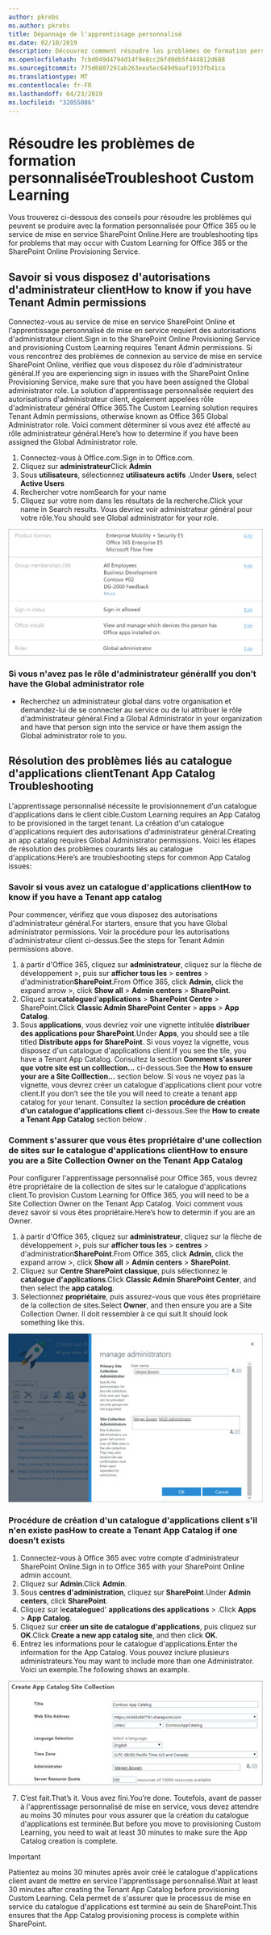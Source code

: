```yaml
---
author: pkrebs
ms.author: pkrebs
title: Dépannage de l'apprentissage personnalisé
ms.date: 02/10/2019
description: Découvrez comment résoudre les problèmes de formation personnalisée
ms.openlocfilehash: 7cbd049d4794d14f9e8cc26fd0db5f444812d688
ms.sourcegitcommit: 775d6807291ab263eea5ec649d9aaf1933fb41ca
ms.translationtype: MT
ms.contentlocale: fr-FR
ms.lasthandoff: 04/23/2019
ms.locfileid: "32055086"
---
```

# <a name="troubleshoot-custom-learning"></a><span data-ttu-id="fb7db-103">Résoudre les problèmes de formation personnalisée</span><span class="sxs-lookup"><span data-stu-id="fb7db-103">Troubleshoot Custom Learning</span></span>

<span data-ttu-id="fb7db-104">Vous trouverez ci-dessous des conseils pour résoudre les problèmes qui peuvent se produire avec la formation personnalisée pour Office 365 ou le service de mise en service SharePoint Online.</span><span class="sxs-lookup"><span data-stu-id="fb7db-104">Here are troubleshooting tips for problems that may occur with Custom Learning for Office 365 or the SharePoint Online Provisioning Service.</span></span>

## <a name="how-to-know-if-you-have-tenant-admin-permissions"></a><span data-ttu-id="fb7db-105">Savoir si vous disposez d'autorisations d'administrateur client</span><span class="sxs-lookup"><span data-stu-id="fb7db-105">How to know if you have Tenant Admin permissions</span></span>

<span data-ttu-id="fb7db-106">Connectez-vous au service de mise en service SharePoint Online et l'apprentissage personnalisé de mise en service requiert des autorisations d'administrateur client.</span><span class="sxs-lookup"><span data-stu-id="fb7db-106">Sign in to the SharePoint Online Provisioning Service and provisioning Custom Learning requires Tenant Admin permissions.</span></span> <span data-ttu-id="fb7db-107">Si vous rencontrez des problèmes de connexion au service de mise en service SharePoint Online, vérifiez que vous disposez du rôle d'administrateur général.</span><span class="sxs-lookup"><span data-stu-id="fb7db-107">If you are experiencing sign in issues with the SharePoint Online Provisioning Service, make sure that you have been assigned the Global administrator role.</span></span> <span data-ttu-id="fb7db-108">La solution d'apprentissage personnalisée requiert des autorisations d'administrateur client, également appelées rôle d'administrateur général Office 365.</span><span class="sxs-lookup"><span data-stu-id="fb7db-108">The Custom Learning solution requires Tenant Admin permissions, otherwise known as Office 365 Global Administrator role.</span></span> <span data-ttu-id="fb7db-109">Voici comment déterminer si vous avez été affecté au rôle administrateur général.</span><span class="sxs-lookup"><span data-stu-id="fb7db-109">Here’s how to determine if you have been assigned the Global Administrator role.</span></span>

1.  <span data-ttu-id="fb7db-110">Connectez-vous à Office.com.</span><span class="sxs-lookup"><span data-stu-id="fb7db-110">Sign in to Office.com.</span></span>
2.  <span data-ttu-id="fb7db-111">Cliquez sur **administrateur**</span><span class="sxs-lookup"><span data-stu-id="fb7db-111">Click **Admin**</span></span>
3.  <span data-ttu-id="fb7db-112">Sous **utilisateurs**, sélectionnez **utilisateurs actifs** .</span><span class="sxs-lookup"><span data-stu-id="fb7db-112">Under **Users**, select **Active Users**</span></span>
4.  <span data-ttu-id="fb7db-113">Rechercher votre nom</span><span class="sxs-lookup"><span data-stu-id="fb7db-113">Search for your name</span></span>
5.  <span data-ttu-id="fb7db-114">Cliquez sur votre nom dans les résultats de la recherche.</span><span class="sxs-lookup"><span data-stu-id="fb7db-114">Click your name in Search results.</span></span> <span data-ttu-id="fb7db-115">Vous devriez voir administrateur général pour votre rôle.</span><span class="sxs-lookup"><span data-stu-id="fb7db-115">You should see Global administrator for your role.</span></span>

![CG-globaladminrole. png](media/cg-globaladminrole.png)

### <a name="if-you-dont-have-the-global-administrator-role"></a><span data-ttu-id="fb7db-117">Si vous n'avez pas le rôle d'administrateur général</span><span class="sxs-lookup"><span data-stu-id="fb7db-117">If you don’t have the Global administrator role</span></span>
- <span data-ttu-id="fb7db-118">Recherchez un administrateur global dans votre organisation et demandez-lui de se connecter au service ou de lui attribuer le rôle d'administrateur général.</span><span class="sxs-lookup"><span data-stu-id="fb7db-118">Find a Global Administrator in your organization and have that person sign into the service or have them assign the Global administrator role to you.</span></span>

## <a name="tenant-app-catalog-troubleshooting"></a><span data-ttu-id="fb7db-119">Résolution des problèmes liés au catalogue d'applications client</span><span class="sxs-lookup"><span data-stu-id="fb7db-119">Tenant App Catalog Troubleshooting</span></span>
<span data-ttu-id="fb7db-120">L'apprentissage personnalisé nécessite le provisionnement d'un catalogue d'applications dans le client cible.</span><span class="sxs-lookup"><span data-stu-id="fb7db-120">Custom Learning requires an App Catalog to be provisioned in the target tenant.</span></span> <span data-ttu-id="fb7db-121">La création d'un catalogue d'applications requiert des autorisations d'administrateur général.</span><span class="sxs-lookup"><span data-stu-id="fb7db-121">Creating an app catalog requires Global Administrator permissions.</span></span> <span data-ttu-id="fb7db-122">Voici les étapes de résolution des problèmes courants liés au catalogue d'applications:</span><span class="sxs-lookup"><span data-stu-id="fb7db-122">Here’s are troubleshooting steps for common App Catalog issues:</span></span>

### <a name="how-to-know-if-you-have-a-tenant-app-catalog"></a><span data-ttu-id="fb7db-123">Savoir si vous avez un catalogue d'applications client</span><span class="sxs-lookup"><span data-stu-id="fb7db-123">How to know if you have a Tenant app catalog</span></span> 
<span data-ttu-id="fb7db-124">Pour commencer, vérifiez que vous disposez des autorisations d'administrateur général.</span><span class="sxs-lookup"><span data-stu-id="fb7db-124">For starters, ensure that you have Global administrator permissions.</span></span> <span data-ttu-id="fb7db-125">Voir la procédure pour les autorisations d'administrateur client ci-dessus.</span><span class="sxs-lookup"><span data-stu-id="fb7db-125">See the steps for Tenant Admin permissions above.</span></span>

1. <span data-ttu-id="fb7db-126">à partir d'Office 365, cliquez sur **administrateur**, cliquez sur la flèche de développement >, puis sur **afficher tous les** > **centres** > d'administration**SharePoint**.</span><span class="sxs-lookup"><span data-stu-id="fb7db-126">From Office 365, click **Admin**, click the expand arrow >, click **Show all** > **Admin centers** > **SharePoint**.</span></span>
2. <span data-ttu-id="fb7db-127">Cliquez sur**catalogue**d'**applications** >  **SharePoint Centre** > SharePoint.</span><span class="sxs-lookup"><span data-stu-id="fb7db-127">Click **Classic Admin SharePoint Center** > **apps** > **App Catalog**.</span></span>
3. <span data-ttu-id="fb7db-128">Sous **applications**, vous devriez voir une vignette intitulée **distribuer des applications pour SharePoint**.</span><span class="sxs-lookup"><span data-stu-id="fb7db-128">Under **Apps**, you should see a tile titled **Distribute apps for SharePoint**.</span></span> <span data-ttu-id="fb7db-129">Si vous voyez la vignette, vous disposez d'un catalogue d'applications client.</span><span class="sxs-lookup"><span data-stu-id="fb7db-129">If you see the tile, you have a Tenant App Catalog.</span></span> <span data-ttu-id="fb7db-130">Consultez la section **Comment s'assurer que votre site est un colllection...** ci-dessous.</span><span class="sxs-lookup"><span data-stu-id="fb7db-130">See the **How to ensure your are a Site Colllection...** section below.</span></span> <span data-ttu-id="fb7db-131">Si vous ne voyez pas la vignette, vous devrez créer un catalogue d'applications client pour votre client.</span><span class="sxs-lookup"><span data-stu-id="fb7db-131">If you don’t see the tile you will need to create a tenant app catalog for your tenant.</span></span> <span data-ttu-id="fb7db-132">Consultez la section **procédure de création d'un catalogue d'applications client** ci-dessous.</span><span class="sxs-lookup"><span data-stu-id="fb7db-132">See the **How to create a Tenant App Catalog** section below .</span></span>

### <a name="how-to-ensure-you-are-a-site-collection-owner-on-the-tenant-app-catalog"></a><span data-ttu-id="fb7db-133">Comment s'assurer que vous êtes propriétaire d'une collection de sites sur le catalogue d'applications client</span><span class="sxs-lookup"><span data-stu-id="fb7db-133">How to ensure you are a Site Collection Owner on the Tenant App Catalog</span></span> 
<span data-ttu-id="fb7db-134">Pour configurer l'apprentissage personnalisé pour Office 365, vous devrez être propriétaire de la collection de sites sur le catalogue d'applications client.</span><span class="sxs-lookup"><span data-stu-id="fb7db-134">To provision Custom Learning for Office 365, you will need to be a Site Collection Owner on the Tenant App Catalog.</span></span> <span data-ttu-id="fb7db-135">Voici comment vous devez savoir si vous êtes propriétaire.</span><span class="sxs-lookup"><span data-stu-id="fb7db-135">Here’s how to determin if you are an Owner.</span></span>

1. <span data-ttu-id="fb7db-136">à partir d'Office 365, cliquez sur **administrateur**, cliquez sur la flèche de développement >, puis sur **afficher tous les** > **centres** > d'administration**SharePoint**.</span><span class="sxs-lookup"><span data-stu-id="fb7db-136">From Office 365, click **Admin**, click the expand arrow >, click **Show all** > **Admin centers** > **SharePoint**.</span></span>
2. <span data-ttu-id="fb7db-137">Cliquez sur **Centre SharePoint classique**, puis sélectionnez le **catalogue d'applications**.</span><span class="sxs-lookup"><span data-stu-id="fb7db-137">Click **Classic Admin SharePoint Center**, and then select the **app catalog**.</span></span>
3. <span data-ttu-id="fb7db-138">Sélectionnez **propriétaire**, puis assurez-vous que vous êtes propriétaire de la collection de sites.</span><span class="sxs-lookup"><span data-stu-id="fb7db-138">Select **Owner**, and then ensure you are a Site Collection Owner.</span></span> <span data-ttu-id="fb7db-139">Il doit ressembler à ce qui suit.</span><span class="sxs-lookup"><span data-stu-id="fb7db-139">It should look something like this.</span></span>
 
![CG-sitecollectionowner. png](media/cg-sitecollectionowner.png)

### <a name="how-to-create-a-tenant-app-catalog-if-one-doesnt-exists"></a><span data-ttu-id="fb7db-141">Procédure de création d'un catalogue d'applications client s'il n'en existe pas</span><span class="sxs-lookup"><span data-stu-id="fb7db-141">How to create a Tenant App Catalog if one doesn’t exists</span></span> 
1. <span data-ttu-id="fb7db-142">Connectez-vous à Office 365 avec votre compte d'administrateur SharePoint Online.</span><span class="sxs-lookup"><span data-stu-id="fb7db-142">Sign in to Office 365 with your SharePoint Online admin account.</span></span>
2. <span data-ttu-id="fb7db-143">Cliquez sur **Admin**.</span><span class="sxs-lookup"><span data-stu-id="fb7db-143">Click **Admin**.</span></span>
3. <span data-ttu-id="fb7db-144">Sous **centres d'administration**, cliquez sur **SharePoint**.</span><span class="sxs-lookup"><span data-stu-id="fb7db-144">Under **Admin centers**, click **SharePoint**.</span></span> 
4. <span data-ttu-id="fb7db-145">Cliquez sur le**catalogue**d' **applications des applications** > .</span><span class="sxs-lookup"><span data-stu-id="fb7db-145">Click **Apps** > **App Catalog**.</span></span>
5. <span data-ttu-id="fb7db-146">Cliquez sur **créer un site de catalogue d'applications**, puis cliquez sur **OK**.</span><span class="sxs-lookup"><span data-stu-id="fb7db-146">Click **Create a new app catalog site**, and then click **OK**.</span></span> 
6.  <span data-ttu-id="fb7db-147">Entrez les informations pour le catalogue d'applications.</span><span class="sxs-lookup"><span data-stu-id="fb7db-147">Enter the information for the App Catalog.</span></span> <span data-ttu-id="fb7db-148">Vous pouvez inclure plusieurs administrateurs.</span><span class="sxs-lookup"><span data-stu-id="fb7db-148">You may want to include more than one Administrator.</span></span> <span data-ttu-id="fb7db-149">Voici un exemple.</span><span class="sxs-lookup"><span data-stu-id="fb7db-149">The following shows an example.</span></span>  

![CG-appcatalogfinish. png](media/cg-appcatalogfinish.png)

7.  <span data-ttu-id="fb7db-151">C’est fait.</span><span class="sxs-lookup"><span data-stu-id="fb7db-151">That’s it.</span></span> <span data-ttu-id="fb7db-152">Vous avez fini.</span><span class="sxs-lookup"><span data-stu-id="fb7db-152">You’re done.</span></span> <span data-ttu-id="fb7db-153">Toutefois, avant de passer à l'apprentissage personnalisé de mise en service, vous devez attendre au moins 30 minutes pour vous assurer que la création du catalogue d'applications est terminée.</span><span class="sxs-lookup"><span data-stu-id="fb7db-153">But before you move to provisioning Custom Learning, you need to wait at least 30 minutes to make sure the App Catalog creation is complete.</span></span> 

> [!IMPORTANT]
> <span data-ttu-id="fb7db-154">Patientez au moins 30 minutes après avoir créé le catalogue d'applications client avant de mettre en service l'apprentissage personnalisé.</span><span class="sxs-lookup"><span data-stu-id="fb7db-154">Wait at least 30 minutes after creating the Tenant App Catalog before provisioning Custom Learning.</span></span> <span data-ttu-id="fb7db-155">Cela permet de s'assurer que le processus de mise en service du catalogue d'applications est terminé au sein de SharePoint.</span><span class="sxs-lookup"><span data-stu-id="fb7db-155">This ensures that the App Catalog provisioning process is complete within SharePoint.</span></span> 